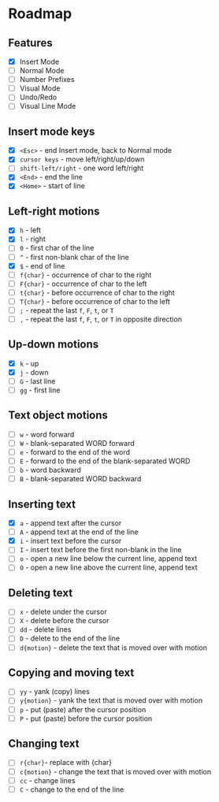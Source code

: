 # Roadmap

## Features

- [x] Insert Mode
- [ ] Normal Mode
- [ ] Number Prefixes
- [ ] Visual Mode
- [ ] Undo/Redo
- [ ] Visual Line Mode

## Insert mode keys

- [x] `<Esc>` - end Insert mode, back to Normal mode
- [x] `cursor keys` - move left/right/up/down
- [ ] `shift-left/right` - one word left/right
- [x] `<End>` - end the line
- [x] `<Home>` - start of line

## Left-right motions

- [x] `h` - left
- [x] `l` - right
- [ ] `0` - first char of the line
- [ ] `^` - first non-blank char of the line
- [x] `$` - end of line
- [ ] `f{char}` - occurrence of char to the right
- [ ] `F{char}` - occurrence of char to the left
- [ ] `t{char}` - before occurrence of char to the right
- [ ] `T{char}` - before occurrence of char to the left
- [ ] `;` - repeat the last `f`, `F`, `t`, or `T`
- [ ] `,` - repeat the last `f`, `F`, `t`, or `T` in opposite direction

## Up-down motions

- [x] `k` - up
- [x] `j` - down
- [ ] `G` - last line
- [ ] `gg` - first line

## Text object motions

- [ ] `w` - word forward
- [ ] `W` - blank-separated WORD forward
- [ ] `e` - forward to the end of the word
- [ ] `E` - forward to the end of the blank-separated WORD
- [ ] `b` - word backward
- [ ] `B` - blank-separated WORD backward

## Inserting text

- [x] `a` - append text after the cursor
- [ ] `A` - append text at the end of the line
- [x] `i` - insert text before the cursor
- [ ] `I` - insert text before the first non-blank in the line
- [ ] `o` - open a new line below the current line, append text
- [ ] `O` - open a new line above the current line, append text

## Deleting text

- [ ] `x` - delete under the cursor
- [ ] `X` - delete before the cursor
- [ ] `dd` - delete lines
- [ ] `D` - delete to the end of the line
- [ ] `d{motion}` - delete the text that is moved over with motion

## Copying and moving text

- [ ] `yy` - yank (copy) lines
- [ ] `y{motion}` - yank the text that is moved over with motion
- [ ] `p` - put (paste) after the cursor position
- [ ] `P` - put (paste) before the cursor position

## Changing text

- [ ] `r{char}`- replace with {char}
- [ ] `c{motion}` - change the text that is moved over with motion
- [ ] `cc` - change lines
- [ ] `C` - change to the end of the line
